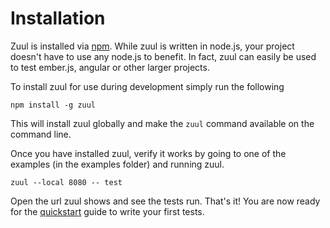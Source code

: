 # Installation

Zuul is installed via [npm](https://npmjs.org). While zuul is written in node.js, your project doesn't have to use any node.js to benefit. In fact, zuul can easily be used to test ember.js, angular or other larger projects.

To install zuul for use during development simply run the following

```shell
npm install -g zuul
```

This will install zuul globally and make the `zuul` command available on the command line.

Once you have installed zuul, verify it works by going to one of the examples (in the examples folder) and running zuul.

```shell
zuul --local 8080 -- test
```

Open the url zuul shows and see the tests run. That's it! You are now ready for the [quickstart](./quickstart.md) guide to write your first tests.
